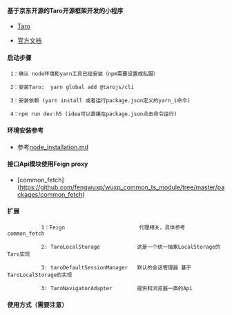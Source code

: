 

#### 基于京东开源的Taro开源框架开发的小程序

- [Taro](https://github.com/NervJS/taro)

- [官方文档](https://nervjs.github.io/taro/docs/GETTING-STARTED.html)


#### 启动步骤

     1：确认 node环境和yarn工具已经安装（npm需要设置成私服）

     2：安装Taro:  yarn global add @tarojs/cli

     3：安装依赖 (yarn install 或者运行package.json定义的yarn_i命令)

     4：npm run dev:h5 (idea可以直接在package.json点击命令运行)


#### 环境安装参考

- 参考[node_installation.md](../../docs/node_installation.md)

#### 接口Api模块使用Feign proxy

- [common_fetch] (https://github.com/fengwuxp/wuxp_common_ts_module/tree/master/packages/common_fetch)


#### 扩展


               1：Feign                        代理相关，具体参考 common_fetch

               2: TaroLocalStorage            这是一个统一抽象LocalStorage的Taro实现

               3: taroDefaultSessionManager   默认的会话管理器 基于TaroLocalStorage的实现

               3: TaroNavigatorAdapter        提供和浏览器一直的Api


#### 使用方式（需要注意）

